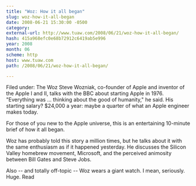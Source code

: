 ```yaml
---
title: "Woz: How it all began"
slug: woz-how-it-all-began
date: 2008-06-21 15:30:00 -0500
category: 
external-url: http://www.tuaw.com/2008/06/21/woz-how-it-all-began/
hash: 415a968efc0e68b72912c6419ab5e996
year: 2008
month: 06
scheme: http
host: www.tuaw.com
path: /2008/06/21/woz-how-it-all-began/

---
```


Filed under: The Woz
Steve Wozniak, co-founder of Apple and inventor of the Apple I and II, talks with the BBC about starting Apple in 1976. "Everything was ... thinking about the good of humanity," he said. His starting salary? $24,000 a year: maybe a quarter of what an Apple engineer makes today. 

For those of you new to the Apple universe, this is an entertaining 10-minute brief of how it all began. 

Woz has probably told this story a million times, but he talks about it with the same enthusiasm as if it happened yesterday. He discusses the Silicon Valley homebrew movement, Microsoft, and the perceived animosity between Bill Gates and Steve Jobs.

Also -- and totally off-topic -- Woz wears a giant watch. I mean, seriously. Huge.
Read
